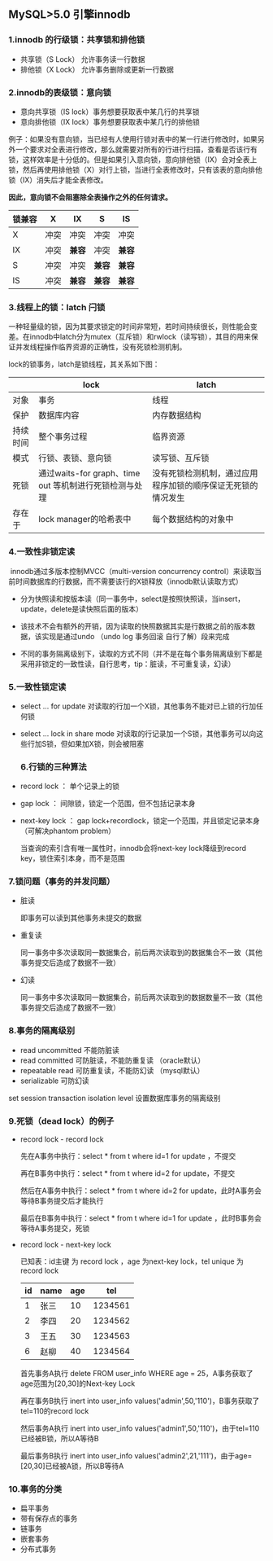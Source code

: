 ## MySQL>5.0 引擎innodb

### 1.innodb 的行级锁：共享锁和排他锁

- 共享锁（S Lock） 允许事务读一行数据
- 排他锁（X Lock） 允许事务删除或更新一行数据 

### 2.innodb的表级锁：意向锁

- 意向共享锁（IS lock）事务想要获取表中某几行的共享锁
- 意向排他锁（IX lock）事务想要获取表中某几行的排他锁

例子：如果没有意向锁，当已经有人使用行锁对表中的某一行进行修改时，如果另外一个要求对全表进行修改，那么就需要对所有的行进行扫描，查看是否该行有锁，这样效率是十分低的。但是如果引入意向锁，意向排他锁（IX）会对全表上锁，然后再使用排他锁（X）对行上锁，当进行全表修改时，只有该表的意向排他锁（IX）消失后才能全表修改。

**因此，意向锁不会阻塞除全表操作之外的任何请求。**

| 锁兼容 | X    | IX       | S        | IS       |
| ------ | ---- | -------- | -------- | -------- |
| X      | 冲突 | 冲突     | 冲突     | 冲突     |
| IX     | 冲突 | **兼容** | 冲突     | **兼容** |
| S      | 冲突 | 冲突     | **兼容** | **兼容** |
| IS     | 冲突 | **兼容** | **兼容** | **兼容** |



### 3.线程上的锁：latch 闩锁

一种轻量级的锁，因为其要求锁定的时间非常短，若时间持续很长，则性能会变差。在innodb中latch分为mutex（互斥锁）和rwlock（读写锁），其目的用来保证并发线程操作临界资源的正确性，没有死锁检测机制。

lock的锁事务，latch是锁线程，其关系如下图：

|          | lock                                                   | latch                                                        |
| -------- | ------------------------------------------------------ | ------------------------------------------------------------ |
| 对象     | 事务                                                   | 线程                                                         |
| 保护     | 数据库内容                                             | 内存数据结构                                                 |
| 持续时间 | 整个事务过程                                           | 临界资源                                                     |
| 模式     | 行锁、表锁、意向锁                                     | 读写锁、互斥锁                                               |
| 死锁     | 通过waits-for graph、time out 等机制进行死锁检测与处理 | 没有死锁检测机制，通过应用程序加锁的顺序保证无死锁的情况发生 |
| 存在于   | lock manager的哈希表中                                 | 每个数据结构的对象中                                         |



### 4.一致性非锁定读

​		innodb通过多版本控制MVCC（multi-version concurrency control）来读取当前时间数据库的行数据，而不需要该行的X锁释放（innodb默认读取方式）

- 分为快照读和按版本读（同一事务中，select是按照快照读，当insert，update，delete是读快照后面的版本）

- 该技术不会有额外的开销，因为读取的快照数据其实是行数据之前的版本数据，该实现是通过undo （undo log 事务回滚  自行了解）段来完成

- 不同的事务隔离级别下，读取的方式不同（并不是在每个事务隔离级别下都是采用非锁定的一致性读，自行思考，tip：脏读，不可重复读，幻读）

### 5.一致性锁定读

- select ... for update 对读取的行加一个X锁，其他事务不能对已上锁的行加任何锁
- select ... lock in share mode 对读取的行记录加一个S锁，其他事务可以向这些行加S锁，但如果加X锁，则会被阻塞

  ### 6.行锁的三种算法

- record lock ： 单个记录上的锁

- gap lock ： 间隙锁，锁定一个范围，但不包括记录本身

- next-key lock ： gap lock+recordlock，锁定一个范围，并且锁定记录本身（可解决phantom problem）

  当查询的索引含有唯一属性时，innodb会将next-key lock降级到record key，锁住索引本身，而不是范围

### 7.锁问题（事务的并发问题）

- 脏读

  即事务可以读到其他事务未提交的数据

- 重复读

  同一事务中多次读取同一数据集合，前后两次读取到的数据集合不一致（其他事务提交后造成了数据不一致）

- 幻读

  同一事务中多次读取同一数据集合，前后两次读取到的数据数量不一致（其他事务提交后造成了数据不一致）

### 8.事务的隔离级别

- read uncommitted 不能防脏读
- read committed 可防脏读，不能防重复读  （oracle默认）
- repeatable read 可防重复读，不能防幻读  （mysql默认）
- serializable 可防幻读

set session transaction isolation level 设置数据库事务的隔离级别

### 9.死锁（dead lock）的例子

[关于mysql死锁(Deadlock)的两个详细经典案例]:(https://blog.csdn.net/llf_1241352445/article/details/83472715)

- record lock - record lock

  先在A事务中执行：select * from t where id=1 for update ，不提交

  再在B事务中执行：select * from t where id=2 for update，不提交
  
  然后在A事务中执行：select * from t where id=2 for update，此时A事务会等待B事务提交后才能执行
  
  最后在B事务中执行：select * from t where id=1 for update ，此时B事务会等待A事务提交，死锁
  
- record lock - next-key lock 

  已知表：id主键 为 record lock ，age 为next-key lock，tel unique 为record lock

  | id   | name | age  | tel     |
  | ---- | ---- | ---- | ------- |
  | 1    | 张三 | 10   | 1234561 |
  | 2    | 李四 | 20   | 1234562 |
  | 3    | 王五 | 30   | 1234563 |
  | 6    | 赵柳 | 40   | 1234564 |

  首先事务A执行 delete FROM user_info WHERE age = 25，A事务获取了age范围为[20,30]的Next-key Lock

  再在事务B执行 inert into user_info values('admin',50,'110')，B事务获取了 tel=110的record lock

  然后事务A执行 inert into user_info values('admin1',50,'110')，由于tel=110已经被B锁，所以A等待B

  最后事务B执行 inert into user_info values('admin2',21,'111')，由于age=[20,30]已经被A锁，所以B等待A

  

### 10.事务的分类

- 扁平事务
- 带有保存点的事务
- 链事务
- 嵌套事务
- 分布式事务